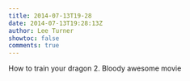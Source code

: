 ```yaml
---
title: 2014-07-13T19-28
date: 2014-07-13T19:28:13Z
author: Lee Turner
showtoc: false
comments: true
---
```


How to train your dragon 2. Bloody awesome movie

